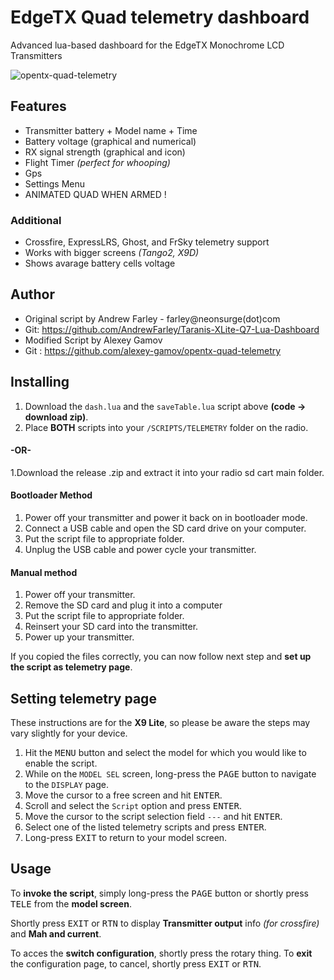 # EdgeTX Quad telemetry dashboard

Advanced lua-based dashboard for the EdgeTX Monochrome LCD Transmitters

![opentx-quad-telemetry](https://i.postimg.cc/Jz1CdwTG/opentx-quad-telemetry.gif)

## Features

* Transmitter battery + Model name + Time
* Battery voltage (graphical and numerical)
* RX signal strength (graphical and icon)
* Flight Timer *(perfect for whooping)*
* Gps
* Settings Menu
* ANIMATED QUAD WHEN ARMED !

### Additional

- Crossfire,  ExpressLRS, Ghost, and FrSky telemetry support
- Works with bigger screens *(Tango2, X9D)*
- Shows avarage battery cells voltage

## Author

* Original script by Andrew Farley - farley@neonsurge(dot)com
* Git: https://github.com/AndrewFarley/Taranis-XLite-Q7-Lua-Dashboard
* Modified Script by Alexey Gamov
* Git : https://github.com/alexey-gamov/opentx-quad-telemetry

## Installing

1. Download the `dash.lua`  and the `saveTable.lua` script above **(code -> download zip)**.
1. Place **BOTH** scripts into your `/SCRIPTS/TELEMETRY` folder on the radio.

#### -OR-

1.Download the release .zip and extract it into your radio sd cart main folder.

#### Bootloader Method

1. Power off your transmitter and power it back on in bootloader mode.
1. Connect a USB cable and open the SD card drive on your computer.
1. Put the script file to appropriate folder.
1. Unplug the USB cable and power cycle your transmitter.

#### Manual method

1. Power off your transmitter.
1. Remove the SD card and plug it into a computer
1. Put the script file to appropriate folder.
1. Reinsert your SD card into the transmitter.
1. Power up your transmitter.

If you copied the files correctly, you can now follow next step and **set up the script as telemetry page**.

## Setting telemetry page

These instructions are for the **X9 Lite**, so please be aware the steps may vary slightly for your device.

1. Hit the <kbd>MENU</kbd> button and select the model for which you would like to enable the script.
1. While on the `MODEL SEL` screen, long-press the <kbd>PAGE</kbd> button to navigate to the `DISPLAY` page.
1. Move the cursor to a free screen and hit <kbd>ENTER</kbd>.
1. Scroll and select the `Script` option and press <kbd>ENTER</kbd>.
1. Move the cursor to the script selection field `---` and hit <kbd>ENTER</kbd>.
1. Select one of the listed telemetry scripts and press <kbd>ENTER</kbd>.
1. Long-press <kbd>EXIT</kbd> to return to your model screen.

## Usage

To **invoke the script**, simply long-press the <kbd>PAGE</kbd> button or shortly press <kbd>TELE</kbd> from the **model screen**.

Shortly press <kbd>EXIT</kbd> or <kbd>RTN</kbd> to display **Transmitter output** info *(for crossfire)* and **Mah and current**.

To acces the **switch configuration**, shortly press the rotary thing. 
To **exit** the configuration page, to cancel, shortly press <kbd>EXIT</kbd> or <kbd>RTN</kbd>.
